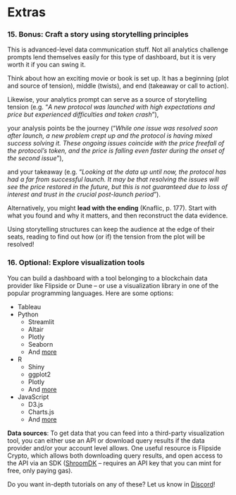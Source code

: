 # Extras

### 15. Bonus: Craft a story using storytelling principles

This is advanced-level data communication stuff. Not all analytics challenge prompts lend themselves easily for this type of dashboard, but it is very worth it if you can swing it.

Think about how an exciting movie or book is set up. It has a beginning (plot and source of tension), middle (twists), and end (takeaway or call to action).

Likewise, your analytics prompt can serve as a source of storytelling tension (e.g. “_A new protocol was launched with high expectations and price but experienced difficulties and token crash_”),

your analysis points be the journey (“_While one issue was resolved soon after launch, a new problem crept up and the protocol is having mixed success solving it. These ongoing issues coincide with the price freefall of the protocol’s token, and the price is falling even faster during the onset of the second issue_”),

and your takeaway (e.g. “_Looking at the data up until now, the protocol has had a far from successful launch. It may be that resolving the issues will see the price restored in the future, but this is not guaranteed due to loss of interest and trust in the crucial post-launch period_”).

Alternatively, you might **lead with the ending** (Knaflic, p. 177). Start with what you found and why it matters, and then reconstruct the data evidence.

Using storytelling structures can keep the audience at the edge of their seats, reading to find out how (or if) the tension from the plot will be resolved!

### 16. Optional: Explore visualization tools

You can build a dashboard with a tool belonging to a blockchain data provider like Flipside or Dune – or use a visualization library in one of the popular programming languages. Here are some options:

* Tableau
* Python
  * Streamlit
  * Altair
  * Plotly
  * Seaborn
  * And [more](https://mode.com/blog/python-data-visualization-libraries/)
* R
  * Shiny
  * ggplot2
  * Plotly
  * And [more](https://www.geeksforgeeks.org/top-r-libraries-for-data-visualization-in-2020/)
* JavaScript
  * D3.js
  * Charts.js
  * And [more](https://frankbueltge.de/best-javascript-data-visualization-libraries/)

**Data sources**: To get data that you can feed into a third-party visualization tool, you can either use an API or download query results if the data provider and/or your account level allows. One useful resource is Flipside Crypto, which allows both downloading query results, and open access to the API via an SDK ([ShroomDK](https://sdk.flipsidecrypto.xyz/shroomdk) – requires an API key that you can mint for free, only paying gas).

Do you want in-depth tutorials on any of these? Let us know in [Discord](https://discord.gg/metrics)!
